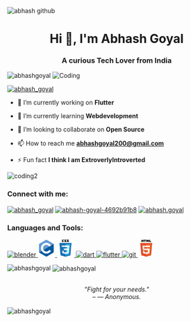 ![abhash github](https://github.com/abhashgoyal/abhashgoyal/blob/main/abhash%20re%20github.gif)

<h1 align="center">Hi 👋, I'm Abhash Goyal</h1>
<h3 align="center">A curious Tech Lover from India</h3>
<img align="right" alt="Coding" width="400" src="https://user-images.githubusercontent.com/55389276/140866485-8fb1c876-9a8f-4d6a-98dc-08c4981eaf70.gif">


<p align="left"> <img src="https://komarev.com/ghpvc/?username=abhashgoyal&label=Profile%20views&color=0e75b6&style=flat" alt="abhashgoyal" /> </p>

<p align="left"> <a href="https://twitter.com/abhash_goyal" target="blank"><img src="https://img.shields.io/twitter/follow/abhash_goyal?logo=twitter&style=for-the-badge" alt="abhash_goyal" /></a> </p>

- 🔭 I’m currently working on **Flutter**

- 🌱 I’m currently learning **Webdevelopment**

- 👯 I’m looking to collaborate on **Open Source**

- 📫 How to reach me **abhashgoyal200@gmail.com**

- ⚡ Fun fact **I think I am ExtroverlyIntroverted**


<img align="centre" alt="coding2" width="400" src="https://i.pinimg.com/originals/30/a8/04/30a804afd49076337ac83ac4e3d67a27.gif">
<h3 align="left">Connect with me:</h3>
<p align="left">
<a href="https://twitter.com/abhash_goyal" target="blank"><img align="center" src="https://raw.githubusercontent.com/rahuldkjain/github-profile-readme-generator/master/src/images/icons/Social/twitter.svg" alt="abhash_goyal" height="30" width="40" /></a>
<a href="https://linkedin.com/in/abhash-goyal-4692b91b8" target="blank"><img align="center" src="https://raw.githubusercontent.com/rahuldkjain/github-profile-readme-generator/master/src/images/icons/Social/linked-in-alt.svg" alt="abhash-goyal-4692b91b8" height="30" width="40" /></a>
<a href="https://instagram.com/abhash.goyal" target="blank"><img align="center" src="https://raw.githubusercontent.com/rahuldkjain/github-profile-readme-generator/master/src/images/icons/Social/instagram.svg" alt="abhash.goyal" height="30" width="40" /></a>
</p>

<h3 align="left">Languages and Tools:</h3>
<p align="left"> <a href="https://www.blender.org/" target="_blank" rel="noreferrer"> <img src="https://download.blender.org/branding/community/blender_community_badge_white.svg" alt="blender" width="40" height="40"/> </a> <a href="https://www.cprogramming.com/" target="_blank" rel="noreferrer"> <img src="https://raw.githubusercontent.com/devicons/devicon/master/icons/c/c-original.svg" alt="c" width="40" height="40"/> </a> <a href="https://www.w3schools.com/css/" target="_blank" rel="noreferrer"> <img src="https://raw.githubusercontent.com/devicons/devicon/master/icons/css3/css3-original-wordmark.svg" alt="css3" width="40" height="40"/> </a> <a href="https://dart.dev" target="_blank" rel="noreferrer"> <img src="https://www.vectorlogo.zone/logos/dartlang/dartlang-icon.svg" alt="dart" width="40" height="40"/> </a> <a href="https://flutter.dev" target="_blank" rel="noreferrer"> <img src="https://www.vectorlogo.zone/logos/flutterio/flutterio-icon.svg" alt="flutter" width="40" height="40"/> </a> <a href="https://git-scm.com/" target="_blank" rel="noreferrer"> <img src="https://www.vectorlogo.zone/logos/git-scm/git-scm-icon.svg" alt="git" width="40" height="40"/> </a> <a href="https://www.w3.org/html/" target="_blank" rel="noreferrer"> <img src="https://raw.githubusercontent.com/devicons/devicon/master/icons/html5/html5-original-wordmark.svg" alt="html5" width="40" height="40"/> </a> </p>

<p><img align="left" src="https://github-readme-stats.vercel.app/api/top-langs?username=abhashgoyal&show_icons=true&locale=en&layout=compact" alt="abhashgoyal" /></p>

<p>&nbsp;<img align="center" src="https://github-readme-stats.vercel.app/api?username=abhashgoyal&show_icons=true&locale=en" alt="abhashgoyal" /></p>

<!-- QUOTE:START -->
<p align="center"><br><i>"Fight for your needs." </i><br><i>– — Anonymous.</i><br></p>
<!-- QUOTE:END -->

<p><img align="center" src="https://github-readme-streak-stats.herokuapp.com/?user=abhashgoyal&" alt="abhashgoyal" /></p>
